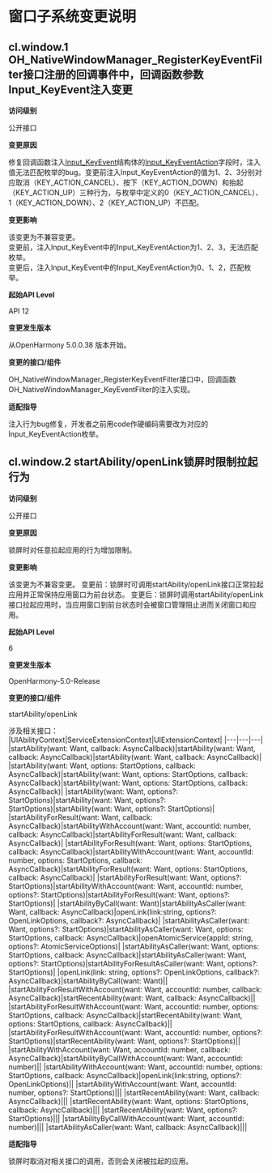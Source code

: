 # 窗口子系统变更说明

## cl.window.1 OH_NativeWindowManager_RegisterKeyEventFilter接口注册的回调事件中，回调函数参数Input_KeyEvent注入变更

**访问级别**

公开接口

**变更原因**

修复回调函数注入[Input_KeyEvent](../../../application-dev/reference/apis-input-kit/input.md)结构体的[Input_KeyEventAction](../../../application-dev/reference/apis-input-kit/input.md#input_keyeventaction)字段时，注入值无法匹配枚举的bug。变更前注入Input_KeyEventAction的值为1、2、3分别对应取消（KEY_ACTION_CANCEL）、按下（KEY_ACTION_DOWN）和抬起（KEY_ACTION_UP）三种行为，与枚举中定义的0（KEY_ACTION_CANCEL）、1（KEY_ACTION_DOWN）、2（KEY_ACTION_UP）不匹配。

**变更影响**

该变更为不兼容变更。<br/>
变更前，注入Input_KeyEvent中的Input_KeyEventAction为1、2、3，无法匹配枚举。<br/>
变更后，注入Input_KeyEvent中的Input_KeyEventAction为0、1、2，匹配枚举。<br/>

**起始API Level**

API 12

**变更发生版本**

从OpenHarmony 5.0.0.38 版本开始。

**变更的接口/组件**

OH_NativeWindowManager_RegisterKeyEventFilter接口中，回调函数OH_NativeWindowManager_KeyEventFilter的注入实现。

**适配指导**

注入行为bug修复，开发者之前用code作硬编码需要改为对应的Input_KeyEventAction枚举。

## cl.window.2 startAbility/openLink锁屏时限制拉起行为

**访问级别**

公开接口

**变更原因**

锁屏时对任意拉起应用的行为增加限制。

**变更影响**

该变更为不兼容变更。
变更前：锁屏时可调用startAbility/openLink接口正常拉起应用并正常保持应用窗口为前台状态。
变更后：锁屏时调用startAbility/openLink接口拉起应用时，当应用窗口到前台状态时会被窗口管理阻止进而关闭窗口和应用。

**起始API Level**

6

**变更发生版本**

OpenHarmony-5.0-Release

**变更的接口/组件**

startAbility/openLink

涉及相关接口：
|UIAbilityContext|ServiceExtensionContext|UIExtensionContext|
|---|---|---|
|startAbility(want: Want, callback: AsyncCallback<void>)|startAbility(want: Want, callback: AsyncCallback<void>)|startAbility(want: Want, callback: AsyncCallback<void>)|
|startAbility(want: Want, options: StartOptions, callback: AsyncCallback<void>)|startAbility(want: Want, options: StartOptions, callback: AsyncCallback<void>)|startAbility(want: Want, options: StartOptions, callback: AsyncCallback<void>)|
|startAbility(want: Want, options?: StartOptions)|startAbility(want: Want, options?: StartOptions)|startAbility(want: Want, options?: StartOptions)|
|startAbilityForResult(want: Want, callback: AsyncCallback<AbilityResult>)|startAbilityWithAccount(want: Want, accountId: number, callback: AsyncCallback<void>)|startAbilityForResult(want: Want, callback: AsyncCallback<AbilityResult>)|
|startAbilityForResult(want: Want, options: StartOptions, callback: AsyncCallback<AbilityResult>)|startAbilityWithAccount(want: Want, accountId: number, options: StartOptions, callback: AsyncCallback<void>)|startAbilityForResult(want: Want, options: StartOptions, callback: AsyncCallback<AbilityResult>)|
|startAbilityForResult(want: Want, options?: StartOptions)|startAbilityWithAccount(want: Want, accountId: number, options?: StartOptions)|startAbilityForResult(want: Want, options?: StartOptions)|
|startAbilityByCall(want: Want)|startAbilityAsCaller(want: Want, callback: AsyncCallback<void>)|openLink(link:string, options?: OpenLinkOptions, callback?: AsyncCallback<AbilityResult>)|
|startAbilityAsCaller(want: Want, options?: StartOptions)|startAbilityAsCaller(want: Want, options: StartOptions, callback: AsyncCallback<void>)|openAtomicService(appId: string, options?: AtomicServiceOptions)|
|startAbilityAsCaller(want: Want, options: StartOptions, callback: AsyncCallback<void>)|startAbilityAsCaller(want: Want, options?: StartOptions)|startAbilityForResultAsCaller(want: Want, options?: StartOptions)|
|openLink(link: string, options?: OpenLinkOptions, callback?: AsyncCallback<AbilityResult>)|startAbilityByCall(want: Want)||
|startAbilityForResultWithAccount(want: Want, accountId: number, callback: AsyncCallback<AbilityResult>)|startRecentAbility(want: Want, callback: AsyncCallback<void>)||
|startAbilityForResultWithAccount(want: Want, accountId: number, options: StartOptions, callback: AsyncCallback<void>)|startRecentAbility(want: Want, options: StartOptions, callback: AsyncCallback<void>)||
|startAbilityForResultWithAccount(want: Want, accountId: number, options?: StartOptions)|startRecentAbility(want: Want, options?: StartOptions)||
|startAbilityWithAccount(want: Want, accountId: number, callback: AsyncCallback<void>)|startAbilityByCallWithAccount(want: Want, accountId: number)||
|startAbilityWithAccount(want: Want, accountId: number, options: StartOptions, callback: AsyncCallback<void>)|openLink(link:string, options?: OpenLinkOptions)||
|startAbilityWithAccount(want: Want, accountId: number, options?: StartOptions)|||
|startRecentAbility(want: Want, callback: AsyncCallback<void>)|||
|startRecentAbility(want: Want, options: StartOptions, callback: AsyncCallback<void>)|||
|startRecentAbility(want: Want, options?: StartOptions)|||
|startAbilityByCallWithAccount(want: Want, accountId: number)|||
|startAbilityAsCaller(want: Want, callback: AsyncCallback<void>)|||

**适配指导**

锁屏时取消对相关接口的调用，否则会关闭被拉起的应用。
